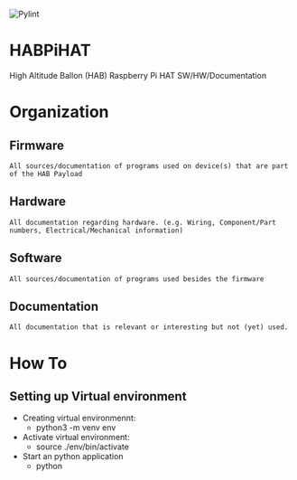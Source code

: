![Pylint](https://github.com/krisbellemans/HABPiHAT/actions/workflows/pylint.yml/badge.svg)

# HABPiHAT
High Altitude Ballon (HAB) Raspberry Pi HAT SW/HW/Documentation

# Organization
## Firmware
    All sources/documentation of programs used on device(s) that are part of the HAB Payload

## Hardware
    All documentation regarding hardware. (e.g. Wiring, Component/Part numbers, Electrical/Mechanical information)

## Software
    All sources/documentation of programs used besides the firmware

## Documentation
    All documentation that is relevant or interesting but not (yet) used.

# How To
## Setting up Virtual environment
- Creating virtual environmennt:
  - python3 -m venv env
- Activate virtual environment:
  - source ./env/bin/activate
- Start an python application
  - python <python script file>
